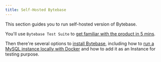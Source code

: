 ```yaml
---
title: Self-Hosted Bytebase
---
```


This section guides you to run self-hosted version of Bytebase.

You'll use `Bytebase Test Suite` to [get familiar with the product in 5 mins](/docs/get-started/quick-start).

Then there're several options to [install Bytebase](/docs/get-started/install/overview), including how to [run a MySQL instance locally with Docker](/docs/get-started/install/local-mysql-instance) and how to add it as an Instance for testing purpose.

